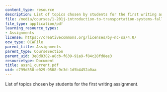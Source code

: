 ```yaml
---
content_type: resource
description: List of topics chosen by students for the first writing assignment.
file: /media/courses/1-201j-introduction-to-transportation-systems-fall-2006/c799d350e02995089c3d1d5b4452a0aa_assn1_current.pdf
file_type: application/pdf
learning_resource_types:
- Assignments
license: https://creativecommons.org/licenses/by-nc-sa/4.0/
ocw_type: OCWFile
parent_title: Assignments
parent_type: CourseSection
parent_uid: 3e8d8382-a8cb-f639-91a9-f84c28fd8ee3
resourcetype: Document
title: assn1_current.pdf
uid: c799d350-e029-9508-9c3d-1d5b4452a0aa
---
```

List of topics chosen by students for the first writing assignment.